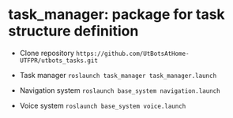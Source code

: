 # task_manager: package for task structure definition

- Clone repository
    ```https://github.com/UtBotsAtHome-UTFPR/utbots_tasks.git```

- Task manager
    ```roslaunch task_manager task_manager.launch```

- Navigation system
    ```roslaunch base_system navigation.launch```

- Voice system
    ```roslaunch base_system voice.launch```